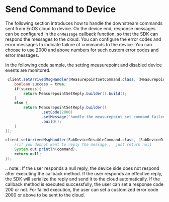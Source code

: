 # Send Command to Device

The following section introduces how to handle the downstream commands sent from EnOS cloud to device. On the device end, response messages can be configured in the `onMessage` callback function, so that the SDK can respond the messages to the cloud. You can configure the error codes and error messages to indicate failure of commands to the device. You can choose to use 2000 and above numbers for such custom error codes and error messages.

In the following code sample, the setting measurepoint and disabled device events are monitored.

```java
 client.setArrivedMsgHandler(MeasurepointSetCommand.class, (MeasurepointSetCommand command, List<String> argList)->{
    boolean success = true;
    if(success){
        return MeasurepointSetReply.builder().build();
    }
    else {
        return MeasurepointSetReply.builder()
                .setCode(2000)
                .setMessage("handle the measurepoint set command failed")
                .build();
    }
});

client.setArrivedMsgHandler(SubDeviceDisableCommand.class, (SubDeviceDisableCommand command, List<String> argList)->{
    //if you donnot want to reply the message ,  just return null
    System.out.println(command);
    return null;
});
```

.. note:: If the user responds a null reply, the device side does not respond after executing the callback method. If the user responds an effective reply, the SDK will serialize the reply and send it to the cloud automatically. If the callback method is executed successfully, the user can set a response code 200 or not. For failed execution, the user can set a customized error code 2000 or above to be sent to the cloud. 

<!--End-->